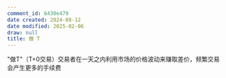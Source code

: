 ```yaml
---
comment_id: 6430e479
date created: 2024-08-12
date modified: 2025-02-06
draw: null
title: 做 T
---
```

"做T"（T+0交易）交易者在一天之内利用市场的价格波动来赚取差价，频繁交易会产生更多的手续费
